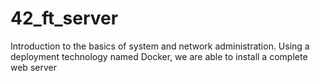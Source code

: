 # 42_ft_server
Introduction to the basics of system and network administration.
Using a deployment technology named Docker, we are able to install a complete web server
